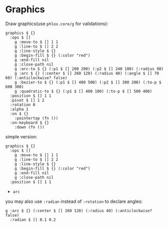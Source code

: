 # Graphics

Draw graphics(use `phlox.core/g` for validations):

```cirru
graphics $ {}
  :ops $ []
    g :move-to $ [] 1 1
    g :line-to $ [] 2 2
    g :line-style $ {}
    g :begin-fill $ {} (:color "red")
    g :end-fill nil
    g :close-path nil
    g :arc-to $ {} (:p1 $ [] 200 200) (:p2 $ [] 240 180) (:radius 90)
    g :arc $ {} (:center $ [] 260 120) (:radius 40) (:angle $ [] 70 60) (:anticlockwise? false)
    g :bezier-to $ {} (:p1 $ [] 400 500) (:p2 $ [] 300 200) (:to-p $ 600 300)
    g :quadratic-to $ {} (:p1 $ [] 400 100) (:to-p $ [] 500 400)
  :position $ [] 1 1
  :pivot $ [] 1 2
  :rotation 0
  :alpha 1
  :on $ {}
    :pointertap (fn ())
  :on-keyboard $ {}
    :down (fn ())
```

simple version:

```cirru
graphics $ {}
  :ops $ []
    g :move-to $ [] 1 1
    g :line-to $ [] 2 2
    g :line-style $ {}
    g :begin-fill $ {} (:color "red")
    g :end-fill nil
    g :close-path nil
  :position $ [] 1 1
```

- `arc`

you may also use `:radian` instead of `:rotation` to declare angles:

```cirru
g :arc $ {} (:center $ [] 260 120) (:radius 40) (:anticlockwise? false)
  :radian $ [] 0.1 0.2
```
